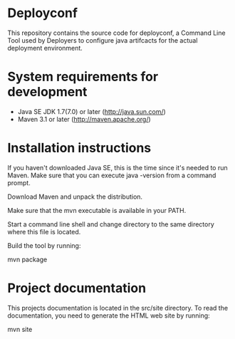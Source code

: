# Deployconf

This repository contains the source code for deployconf, a Command Line Tool
used by Deployers to configure java artifcacts for the actual deployment
environment.

System requirements for development
===================================
* Java SE JDK 1.7(7.0) or later (http://java.sun.com/)
* Maven 3.1 or later (http://maven.apache.org/)

Installation instructions
=========================
If you haven't downloaded Java SE, this is the time since it's
needed to run Maven. Make sure that you can execute java -version from
a command prompt.

Download Maven and unpack the distribution. 

Make sure that the mvn executable is available in your PATH. 

Start a command line shell and change directory to the same directory
where this file is located.

Build the tool by running:

mvn package

Project documentation
======================
This projects documentation is located in the src/site directory. 
To read the documentation, you need to generate the HTML web
site by running:

mvn site
